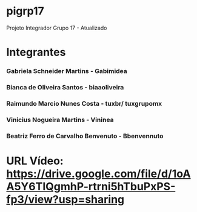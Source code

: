 # pigrp17
Projeto Integrador Grupo 17 - Atualizado

# Integrantes
### Gabriela Schneider Martins - Gabimidea
### Bianca de Oliveira Santos - biaaoliveira
### Raimundo Marcio Nunes Costa - tuxbr/ tuxgrupomx
### Vinicius Nogueira Martins - Vininea
### Beatriz Ferro de Carvalho Benvenuto - Bbenvennuto

# URL Vídeo: https://drive.google.com/file/d/1oAA5Y6TIQgmhP-rtrni5hTbuPxPS-fp3/view?usp=sharing

